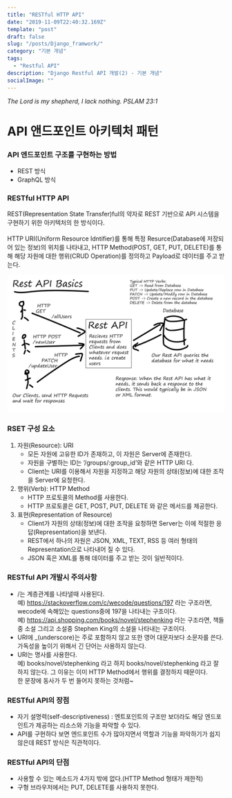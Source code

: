 ```yaml
---
title: "RESTful HTTP API"
date: "2019-11-09T22:40:32.169Z"
template: "post"
draft: false
slug: "/posts/Django_framwork/"
category: "기본 개념"
tags:
  - "Restful API"  
description: "Django Restful API 개발(2) - 기본 개념"
socialImage: ""
---
```

*The Lord is my shepherd, I lack nothing. PSLAM 23:1*
# API 앤드포인트 아키텍처 패턴

### API 엔드포인트 구조를 구현하는 방법
+ REST 방식
+ GraphQL 방식

### RESTful HTTP API
REST(Representation State Transfer)ful의 약자로 REST 기반으로 API 시스템을 구현하기 위한 아키텍처의 한 방식이다.  
<br>HTTP URI(Uniform Resource Idntifier)를 통해 특정 Resurce(Database에 저장되어 있는 정보)의 위치를 나타내고, HTTP Method(POST, GET, PUT, DELETE)를 통해 해당 자원에 대한 행위(CRUD Operation)를 정의하고 Payload로 데이터를 주고 받는다.  

![Nulla faucibus vestibulum eros in tempus. Vestibulum tempor imperdiet velit nec dapibus](/media/Django/restful_api.png)

### RSET 구성 요소
   1. 자원(Resource): URI  
       + 모든 자원에 고유한 ID가 존재하고, 이 자원은 Server에 존재한다.  
       + 자원을 구별하는 ID는 ‘/groups/:group_id’와 같은 HTTP URI 다.  
       + Client는 URI를 이용해서 자원을 지정하고 해당 자원의 상태(정보)에 대한 조작을 Server에 요청한다.  
   2. 행위(Verb): HTTP Method  
       + HTTP 프로토콜의 Method를 사용한다.  
       + HTTP 프로토콜은 GET, POST, PUT, DELETE 와 같은 메서드를 제공한다.
   3. 표현(Representation of Resource)
       + Client가 자원의 상태(정보)에 대한 조작을 요청하면 Server는 이에 적절한 응답(Representation)을 보낸다.
       + REST에서 하나의 자원은 JSON, XML, TEXT, RSS 등 여러 형태의 Representation으로 나타내어 질 수 있다.
       + JSON 혹은 XML를 통해 데이터를 주고 받는 것이 일반적이다.

### RESTful API 개발시 주의사항
+ /는 계층관계를 나타낼때 사용된다.  
예) https://stackoverflow.com/c/wecode/questions/197 라는 구조라면, wecode에 속해있는 questions중에 197을 나타내는 구조이다.  
예) https://api.shopping.com/books/novel/stephenking 라는 구조라면, 책들중 소설 그리고 소설중 Stephen King의 소설을 나타내는 구조이다.
+ URI에 _(underscore)는 주로 포함하지 않고 또한 영어 대문자보다 소문자를 쓴다. 가독성을 높이기 위해서 긴 단어는 사용하지 않는다.
+ URI는 명사를 사용한다.  
예) books/novel/stephenking 라고 하지 books/novel/stephenking 라고 잘 하지 않는다. 그 이유는 이미 HTTP Method에서 행위를 결정하지 때문이다.  
한 문장에 동사가 두 번 들어지 못하는 것처럼~

### RESTful API의 장점
+ 자기 설명력(self-descriptiveness) : 엔트포인트의 구조만 보더라도 해당 엔드포인트가 제공하는 리소스와 기능을 파악할 수 있다.
+ API를 구현하다 보면 엔드포인트 수가 많아지면서 역할과 기능을 파악하기가 쉽지 않은데 REST 방식은 직관적이다.

### RESTful API의 단점
+ 사용할 수 있는 메소드가 4가지 밖에 없다.(HTTP Method 형태가 제한적)
+ 구형 브라우저에서는 PUT, DELETE를 사용하지 못한다.
